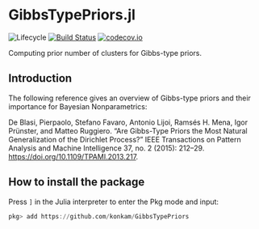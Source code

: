 # GibbsTypePriors.jl

![Lifecycle](https://img.shields.io/badge/lifecycle-experimental-orange.svg)<!--
![Lifecycle](https://img.shields.io/badge/lifecycle-maturing-blue.svg)
![Lifecycle](https://img.shields.io/badge/lifecycle-stable-green.svg)
![Lifecycle](https://img.shields.io/badge/lifecycle-retired-orange.svg)
![Lifecycle](https://img.shields.io/badge/lifecycle-archived-red.svg)
![Lifecycle](https://img.shields.io/badge/lifecycle-dormant-blue.svg) -->
[![Build Status](https://travis-ci.com/konkam/GibbsTypePriors.jl.svg?branch=master)](https://travis-ci.com/konkam/GibbsTypePriors.jl)
[![codecov.io](http://codecov.io/github/konkam/GibbsTypePriors.jl/coverage.svg?branch=master)](http://codecov.io/github/konkam/GibbsTypePriors.jl?branch=master)
<!--
[![Documentation](https://img.shields.io/badge/docs-stable-blue.svg)](https://konkam.github.io/GibbsTypePriors.jl/stable)
[![Documentation](https://img.shields.io/badge/docs-master-blue.svg)](https://konkam.github.io/GibbsTypePriors.jl/dev)
-->

Computing prior number of clusters for Gibbs-type priors.

## Introduction


The following reference gives an overview of Gibbs-type priors and their importance for Bayesian Nonparametrics:

De Blasi, Pierpaolo, Stefano Favaro, Antonio Lijoi, Ramsés H. Mena, Igor Prünster, and Matteo Ruggiero. “Are Gibbs-Type Priors the Most Natural Generalization of the Dirichlet Process?” IEEE Transactions on Pattern Analysis and Machine Intelligence 37, no. 2 (2015): 212–29. https://doi.org/10.1109/TPAMI.2013.217.


## How to install the package

Press `]` in the Julia interpreter to enter the Pkg mode and input:

```julia
pkg> add https://github.com/konkam/GibbsTypePriors
```
